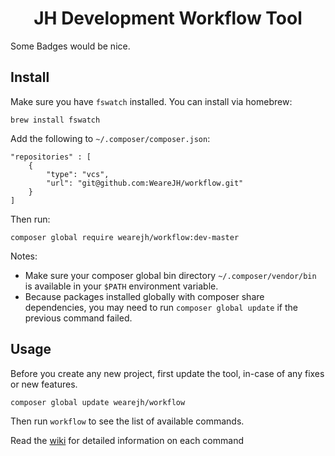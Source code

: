 <h1 align="center">JH Development Workflow Tool</h1>

<p align="center">

Some Badges would be nice. 

</p>

## Install

Make sure you have `fswatch` installed. You can install via homebrew:

```
brew install fswatch
```

Add the following to `~/.composer/composer.json`:

```
"repositories" : [
    {
        "type": "vcs",
        "url": "git@github.com:WeareJH/workflow.git"
    }
]
```

Then run:

```
composer global require wearejh/workflow:dev-master
```

Notes: 

- Make sure your composer global bin directory `~/.composer/vendor/bin` is available in your `$PATH` environment variable.
- Because packages installed globally with composer share dependencies, you may need to run `composer global update` if the 
previous command failed.

## Usage

Before you create any new project, first update the tool, in-case of any fixes or new features.

```
composer global update wearejh/workflow
```

Then run `workflow` to see the list of available commands.

Read the [wiki](https://github.com/WeareJH/workflow/wiki) for detailed information on each command
